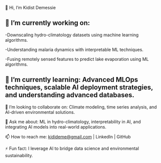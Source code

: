 
👋 Hi, I’m Kidist Demessie

## 🔭 I’m currently working on:

-Downscaling hydro-climatology datasets using machine learning algorithms.

-Understanding malaria dynamics with interpretable ML techniques.

-Fusing remotely sensed features to predict lake evaporation using ML algorithms.

## 🌱 I’m currently learning: Advanced MLOps techniques, scalable AI deployment strategies, and understanding advanced databases.

👯 I’m looking to collaborate on: Climate modeling, time series analysis, and AI-driven environmental solutions.

💬 Ask me about: ML in hydro-climatology, interpretability in AI, and integrating AI models into real-world applications.

📫 How to reach me: kidideme@gmail.com | LinkedIn | GitHub

⚡ Fun fact: I leverage AI to bridge data science and environmental sustainability.
